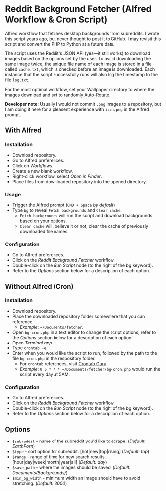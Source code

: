 # Reddit Background Fetcher (Alfred Workflow & Cron Script)

Alfred workflow that fetches desktop backgrounds from subreddits. I wrote this script years ago, but never thought to post it to GitHub. I may revisit this script and convert the PHP to Python at a future date.

The script uses the Reddit's JSON API (yes—it still works) to download images based on the options set by the user. To avoid downloading the same image twice, the unique file name of each image is stored in a file called `cache.txt`, which is checked before an image is downloaded. Each instance that the script successfully runs will also log the timestamp to the file `log.txt`.

For the most optimal workflow, set your Wallpaper directory to where the images download and set to randomly Auto-Rotate.

**Developer note**: Usually I would not commit `.png` images to a repository, but I am doing it here for a pleasent experience with `icon.png` in the Alfred prompt.

## With Alfred

### Installation

- Download repository.
- Go to Alfred preferences.
- Click on _Workflows_.
- Create a new blank workflow.
- Right-click workflow; select _Open in Finder_.
- Place files from downloaded repository into the opened directory.

### Usage

- Trigger the Alfred prompt (`CMD + Space` _by default_)
- Type `bg` to reveal `Fetch backgrounds` and `Clear cache`.
  - `Fetch backgrounds` will run the script and download backgrounds based on your options.
  - `Clear cache` will, believe it or not, clear the cache of previously downloaded file names.

### Configuration

- Go to Alfred preferences.
- Click on the _Reddit Background Fetcher_ workflow.
- Double-click on the _Run Script_ node (to the right of the _bg_ keyword).
- Refer to the _Options_ section below for a description of each option.

## Without Alfred (Cron)

### Installation

- Download repository.
- Place the downloaded repository folder somewhere that you can reference.
  - _Example_: `~/Documents/fetcher`.
- Open `bg-cron.php` in a text editor to change the script options; refer to the _Options_ section below for a description of each option.
- Open _Terminal.app_.
- Type `crontab -e`.
- Enter when you would like the script to run, followed by the path to the file `bg-cron.php` in the respository folder.
  - For `crontab` references, visit [Crontab Guru](https://crontab.guru/)
  - _Example_: `0 5 * * * ~/Documents/fetcher/bg-cron.php` would run the script every day at 5AM.

### Configuration

- Go to Alfred preferences.
- Click on the _Reddit Background Fetcher_ workflow.
- Double-click on the _Run Script_ node (to the right of the _bg_ keyword).
- Refer to the _Options_ section below for a description of each option.

## Options

- `$subreddit` - name of the subreddit you'd like to scrape. (_Default: EarthPorn_)
- `$type` - sort option for subreddit. [hot|new|top|rising] (_Default: top_)
- `$range` - range of time for new search results. [hour|day|week|month|year|all] (_Default: day_)
- `$save_path` - where the images should be saved. (_Default: Documents/Backgrounds/_)
- `$min_bg_width` - minimum width an image should have to avoid stretching. (_Default: 3000_)
